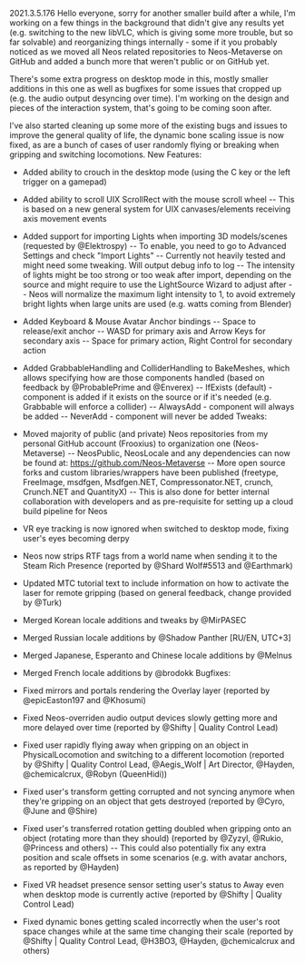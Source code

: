 2021.3.5.176
Hello everyone, sorry for another smaller build after a while, I'm working on a few things in the background that didn't give any results yet (e.g. switching to the new libVLC, which is giving some more trouble, but so far solvable) and reorganizing things internally - some if it you probably noticed as we moved all Neos related repositories to Neos-Metaverse on GitHub and added a bunch more that weren't public or on GitHub yet.

There's some extra progress on desktop mode in this, mostly smaller additions in this one as well as bugfixes for some issues that cropped up (e.g. the audio output desyncing over time). I'm working on the design and pieces of the interaction system, that's going to be coming soon after.

I've also started cleaning up some more of the existing bugs and issues to improve the general quality of life, the dynamic bone scaling issue is now fixed, as are a bunch of cases of user randomly flying or breaking when gripping and switching locomotions.
New Features:
- Added ability to crouch in the desktop mode (using the C key or the left trigger on a gamepad)
- Added ability to scroll UIX ScrollRect with the mouse scroll wheel
-- This is based on a new general system for UIX canvases/elements receiving axis movement events
- Added support for importing Lights when importing 3D models/scenes (requested by @Elektrospy)
-- To enable, you need to go to Advanced Settings and check "Import Lights"
-- Currently not heavily tested and might need some tweaking. Will output debug info to log
-- The intensity of lights might be too strong or too weak after import, depending on the source and might require to use the LightSource Wizard to adjust after
-- Neos will normalize the maximum light intensity to 1, to avoid extremely bright lights when large units are used (e.g. watts coming from Blender)
- Added Keyboard & Mouse Avatar Anchor bindings
-- Space to release/exit anchor
-- WASD for primary axis and Arrow Keys for secondary axis
-- Space for primary action, Right Control for secondary action
- Added GrabbableHandling and ColliderHandling to BakeMeshes, which allows specifying how are those components handled (based on feedback by @ProbablePrime and @Enverex)
-- IfExists (default) - component is added if it exists on the source or if it's needed (e.g. Grabbable will enforce a collider)
-- AlwaysAdd - component will always be added
-- NeverAdd - component will never be added
Tweaks:
- Moved majority of public (and private) Neos repositories from my personal GitHub account (Frooxius) to organization one (Neos-Metaverse)
-- NeosPublic, NeosLocale and any dependencies can now be found at: https://github.com/Neos-Metaverse
-- More open source forks and custom libraries/wrappers have been published (freetype, FreeImage, msdfgen, Msdfgen.NET, Compressonator.NET, crunch, Crunch.NET and QuantityX)
-- This is also done for better internal collaboration with developers and as pre-requisite for setting up a cloud build pipeline for Neos

- VR eye tracking is now ignored when switched to desktop mode, fixing user's eyes becoming derpy
- Neos now strips RTF tags from a world name when sending it to the Steam Rich Presence (reported by @Shard Wolf#5513 and @Earthmark)
- Updated MTC tutorial text to include information on how to activate the laser for remote gripping (based on general feedback, change provided by @Turk)

- Merged Korean locale additions and tweaks by @MirPASEC 
- Merged Russian locale additions by @Shadow Panther [RU/EN, UTC+3]
- Merged Japanese, Esperanto and Chinese locale additions by @Melnus
- Merged French locale additions by @brodokk
Bugfixes:
- Fixed mirrors and portals rendering the Overlay layer (reported by @epicEaston197 and @Khosumi)
- Fixed Neos-overriden audio output devices slowly getting more and more delayed over time (reported by @Shifty | Quality Control Lead)
- Fixed user rapidly flying away when gripping on an object in PhysicalLocomotion and switching to a different locomotion (reported by @Shifty | Quality Control Lead, @Aegis_Wolf | Art Director, @Hayden, @chemicalcrux, @Robyn (QueenHidi))
- Fixed user's transform getting corrupted and not syncing anymore when they're gripping on an object that gets destroyed (reported by @Cyro, @June and @Shire)
- Fixed user's transferred rotation getting doubled when gripping onto an object (rotating more than they should) (reported by @Zyzyl, @Rukio, @Princess and others)
-- This could also potentially fix any extra position and scale offsets in some scenarios (e.g. with avatar anchors, as reported by @Hayden)
- Fixed VR headset presence sensor setting user's status to Away even when desktop mode is currently active (reported by @Shifty | Quality Control Lead)
- Fixed dynamic bones getting scaled incorrectly when the user's root space changes while at the same time changing their scale (reported by @Shifty | Quality Control Lead, @H3BO3, @Hayden, @chemicalcrux and others)
